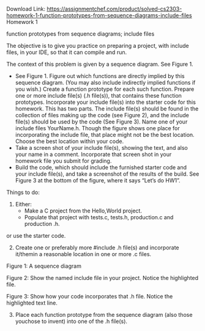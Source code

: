 Download Link: https://assignmentchef.com/product/solved-cs2303-homework-1-function-prototypes-from-sequence-diagrams-include-files
<br>
Homework 1

function prototypes from sequence diagrams; include files




The objective is to give you practice on preparing a project, with include files, in your IDE, so that it can compile and run.

The context of this problem is given by a sequence diagram. See Figure 1.

<ul>

 <li>See Figure 1. Figure out which functions are directly implied by this sequence diagram. (You may also include indirectly implied functions if you wish.) Create a function prototype for each such function. Prepare one or more include file(s) (.h file(s)), that contains these function prototypes. Incorporate your include file(s) into the starter code for this homework. This has two parts. The include file(s) should be found in the collection of files making up the code (see Figure 2), and the include file(s) should be used by the code (See Figure 3). Name one of your include files YourName.h. Though the figure shows one place for incorporating the include file, that place might not be the best location. Choose the best location within your code.</li>

 <li>Take a screen shot of your include file(s), showing the text, and also your name in a comment. Incorporate that screen shot in your homework file you submit for grading.</li>

 <li>Build the code, which should include the furnished starter code and your include file(s), and take a screenshot of the results of the build. See Figure 3 at the bottom of the figure, where it says “Let’s do HW1”.</li>

</ul>

Things to do:

<ol>

 <li>Either:

  <ul>

   <li>Make a C project from the Hello,World project.</li>

   <li>Populate that project with tests.c, tests.h, production.c and production .h.</li>

  </ul></li>

</ol>

or use the starter code.

<ol start="2">

 <li>Create one or preferably more #include .h file(s) and incorporate it/themin a reasonable location in one or more .c files.</li>

</ol>

Figure 1: A sequence diagram

Figure 2: Show the named include file in your project. Notice the highlighted file.

Figure 3: Show how your code incorporates that .h file. Notice the highlighted text line.

<ol start="3">

 <li>Place each function prototype from the sequence diagram (also those youchose to invent) into one of the .h file(s).</li>

</ol>


